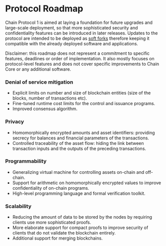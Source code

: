 # Protocol Roadmap

Chain Protocol 1 is aimed at laying a foundation for future upgrades and large-scale deployment, so that more sophisticated security and confidentiality features can be introduced in later releases. Updates to the protocol are intended to be deployed as [soft forks](whitepaper.md#7-extensibility) therefore keeping it compatible with the already deployed software and applications. 

Disclaimer: this roadmap does not represent a commitment to specific features, deadlines or order of implementation. It also mostly focuses on protocol-level features and does not cover specific improvements to Chain Core or any additional software.

### Denial of service mitigation

* Explicit limits on number and size of blockchain entities (size of the blocks, number  of transactions etc).
* Fine-tuned runtime cost limits for the control and issuance programs.
* Improved consensus algorithm.

### Privacy

* Homomorphically encrypted amounts and asset identifiers: providing secrecy for balances and financial parameters of the transactions.
* Controlled traceability of the asset flow: hiding the link between transaction inputs and the outputs of the preceding transactions.

### Programmability

* Generalizing virtual machine for controlling assets on-chain and off-chain.
* Support for arithmetic on homomorphically encrypted values to improve confidentiality of on-chain programs.
* High-level programming language and formal verification toolkit.

### Scalability

* Reducing the amount of data to be stored by the nodes by requiring clients use more sophisticated proofs.
* More elaborate support for compact proofs to improve security of clients that do not validate the blockchain entirely.
* Additional support for merging blockchains.

